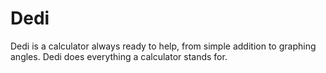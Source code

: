 # Dedi
Dedi is a calculator always ready to help, from simple addition to graphing angles. 
Dedi does everything a calculator stands for.
##
